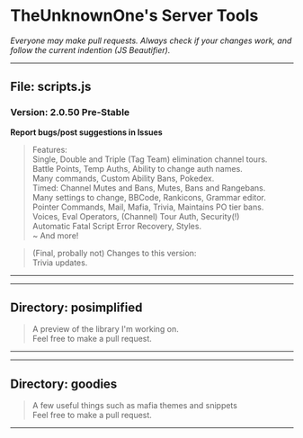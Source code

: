 # TheUnknownOne's Server Tools*Everyone may make pull requests. Always check if your changes work, and follow the current indention (JS Beautifier).****## File: scripts.js### Version: 2.0.50 Pre-Stable  **Report bugs/post suggestions in Issues**> Features:  Single, Double and Triple (Tag Team) elimination channel tours.  Battle Points, Temp Auths, Ability to change auth names.  Many commands, Custom Ability Bans, Pokedex.    Timed: Channel Mutes and Bans, Mutes, Bans and Rangebans.  Many settings to change, BBCode, Rankicons, Grammar editor.  Pointer Commands, Mail, Mafia, Trivia, Maintains PO tier bans.  Voices, Eval Operators, (Channel) Tour Auth, Security(!)   Automatic Fatal Script Error Recovery, Styles.  ~ And more!> (Final, probally not) Changes to this version:  Trivia updates.***  ***## Directory: posimplified  > A preview of the library I'm working on.  Feel free to make a pull request.***  ***## Directory: goodies> A few useful things such as mafia themes and snippets  Feel free to make a pull request.***